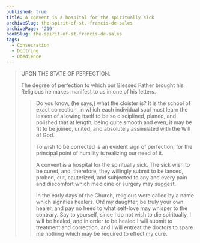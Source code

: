 ```yaml
---
published: true
title: A convent is a hospital for the spiritually sick
archiveSlug: the-spirit-of-st.-francis-de-sales
archivePage: '219'
bookSlug: the-spirit-of-st-francis-de-sales
tags:
  - Consecration
  - Doctrine
  - Obedience
---
```


> UPON THE STATE OF PERFECTION.
>
> The degree of perfection to which our Blessed Father brought his Religious he makes manifest to us in one of his letters.
>
>> Do you know, (he says,) what the cloister is? It is the school of exact correction, in which each individual soul must learn the lesson of allowing itself to be so disciplined, planed, and polished that at length, being quite smooth and even, it may be fit to be joined, united, and absolutely assimilated with the Will of God.
>>
>> To wish to be corrected is an evident sign of perfection, for the principal point of humility is realizing our need of it.
>>
>> A convent is a hospital for the spiritually sick. The sick wish to be cured, and, therefore, they willingly submit to be lanced, probed, cut, cauterized, and subjected to any and every pain and discomfort which medicine or surgery may suggest.
>>
>> In the early days of the Church, religious were called by a name which signifies healers. Oh! my daughter, be truly your own healer, and pay no heed to what self-love may whisper to the contrary. Say to yourself, since I do not wish to die spiritually, I will be healed, and in order to be healed I will submit to treatment and correction, and I will entreat the doctors to spare me nothing which may be required to effect my cure.
